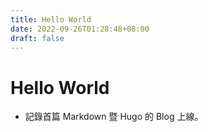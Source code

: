 ```yaml
---
title: Hello World
date: 2022-09-26T01:28:48+08:00
draft: false
---
```


# Hello World

* 記錄首篇 Markdown 暨 Hugo 的 Blog 上線。
